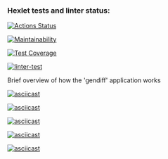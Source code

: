 ### Hexlet tests and linter status:
[![Actions Status](https://github.com/Asgef/python-project-50/actions/workflows/hexlet-check.yml/badge.svg)](https://github.com/Asgef/python-project-50/actions)

[![Maintainability](https://api.codeclimate.com/v1/badges/d41463e860801f3c92da/maintainability)](https://codeclimate.com/github/Asgef/python-project-50/maintainability)

[![Test Coverage](https://api.codeclimate.com/v1/badges/d41463e860801f3c92da/test_coverage)](https://codeclimate.com/github/Asgef/python-project-50/test_coverage)

[![linter-test](https://github.com/Asgef/python-project-50/actions/workflows/main.yml/badge.svg)](https://github.com/Asgef/python-project-50/actions/workflows/main.yml)


Brief overview of how the 'gendiff' application works

[![asciicast](https://asciinema.org/a/V9kM8csaoldL2BOQH0xGdD9b5.svg)](https://asciinema.org/a/V9kM8csaoldL2BOQH0xGdD9b5)

[![asciicast](https://asciinema.org/a/L6LX9mh2nSeXnJHye2zWjJTkV.svg)](https://asciinema.org/a/L6LX9mh2nSeXnJHye2zWjJTkV)

[![asciicast](https://asciinema.org/a/J8oPJ6cTocyXii8w9LEFy6JJY.svg)](https://asciinema.org/a/J8oPJ6cTocyXii8w9LEFy6JJY)

[![asciicast](https://asciinema.org/a/0qCF7BoDBA5Yt28NJtaglM60D.svg)](https://asciinema.org/a/0qCF7BoDBA5Yt28NJtaglM60D)

[![asciicast](https://asciinema.org/a/Zw5oLp9d6ijV2G5O1skmc9qui.svg)](https://asciinema.org/a/Zw5oLp9d6ijV2G5O1skmc9qui)
